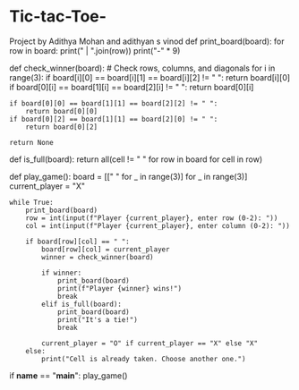 # Tic-tac-Toe-
Project by Adithya Mohan and adithyan s vinod 
def print_board(board):
    for row in board:
        print(" | ".join(row))
        print("-" * 9)

def check_winner(board):
    # Check rows, columns, and diagonals
    for i in range(3):
        if board[i][0] == board[i][1] == board[i][2] != " ":
            return board[i][0]
        if board[0][i] == board[1][i] == board[2][i] != " ":
            return board[0][i]
    
    if board[0][0] == board[1][1] == board[2][2] != " ":
        return board[0][0]
    if board[0][2] == board[1][1] == board[2][0] != " ":
        return board[0][2]
    
    return None

def is_full(board):
    return all(cell != " " for row in board for cell in row)

def play_game():
    board = [[" " for _ in range(3)] for _ in range(3)]
    current_player = "X"

    while True:
        print_board(board)
        row = int(input(f"Player {current_player}, enter row (0-2): "))
        col = int(input(f"Player {current_player}, enter column (0-2): "))

        if board[row][col] == " ":
            board[row][col] = current_player
            winner = check_winner(board)

            if winner:
                print_board(board)
                print(f"Player {winner} wins!")
                break
            elif is_full(board):
                print_board(board)
                print("It's a tie!")
                break
            
            current_player = "O" if current_player == "X" else "X"
        else:
            print("Cell is already taken. Choose another one.")

if __name__ == "__main__":
    play_game()
    
